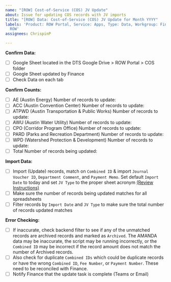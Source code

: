 ```yaml
---
name: "[ROW] Cost-of-Service (COS) JV Update"
about: Issue for updating COS records with JV imports
title: "[ROW] Data: Cost-of-Service (COS) JV Update for Month YYYY"
labels: 'Product: ROW Portal, Service: Apps, Type: Data, Workgroup: Finance, Workgroup:
  ROW'
assignees: ChrispinP

---
```


**Confirm Data:**
- [ ] Google Sheet located in the DTS Google Drive > ROW Portal > COS folder
- [ ] Google Sheet updated by Finance
- [ ] Check Data on each tab

**Confirm Counts:**
- [ ] AE (Austin Energy) Number of records to update: 
- [ ] ACC (Austin Convention Center) Number of records to update: 
- [ ] ATPWD (Austin Transportation & Public Works) Number of records to update: 
- [ ] AWU (Austin Water Utility) Number of records to update: 
- [ ] CPO (Corridor Program Office) Number of records to update: 
- [ ] PARD (Parks and Recreation Department) Number of records to update: 
- [ ] WPD (Watershed Protection & Development) Number of records to update: 
- [ ] Total Number of records being updated: 

**Import Data:**
- [ ] Import (Update) records, match on `Combined ID` & import `Journal Voucher ID`, `Department Comment`, and `Payment Memo`. Set default `Import Date` to today and set `JV Type` to the proper sheet acronym [(Review Instructions)](https://atd-dts.gitbook.io/atd-knack-operations/row-portal/cos-jv-update)
- [ ] Make sure the number of records being updated matches for all spreadsheets
- [ ] Filter records by `Import Date` and `JV Type` to make sure the total number of records updated matches

**Error Checking:**
- [ ] If inaccurate, check backend filter to see if any of the unmatched records are archived records and marked as `Archived`. The AMANDA data may be inaccurate, the script may be running incorrectly, or the `Combined ID` may be incorrect if the record amount does not match the number of Archived records.
- [ ] Also check for duplicate `Combined IDs` which could be duplicate records or have the wrong `Combined ID`, `Fee Number`, or `Payment Number`. These need to be reconciled with Finance.
- [ ] Notify Finance that the update task is complete (Teams or Email)
